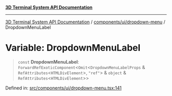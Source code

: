 [**3D Terminal System API Documentation**](../../../../README.md)

***

[3D Terminal System API Documentation](../../../../README.md) / [components/ui/dropdown-menu](../README.md) / DropdownMenuLabel

# Variable: DropdownMenuLabel

> `const` **DropdownMenuLabel**: `ForwardRefExoticComponent`\<`Omit`\<`DropdownMenuLabelProps` & `RefAttributes`\<`HTMLDivElement`\>, `"ref"`\> & `object` & `RefAttributes`\<`HTMLDivElement`\>\>

Defined in: [src/components/ui/dropdown-menu.tsx:141](https://github.com/Dicommunitas/ThreeJS_Terminal_3D/blob/5b477f54175762d5c4c643839351148d429f45bb/src/components/ui/dropdown-menu.tsx#L141)
